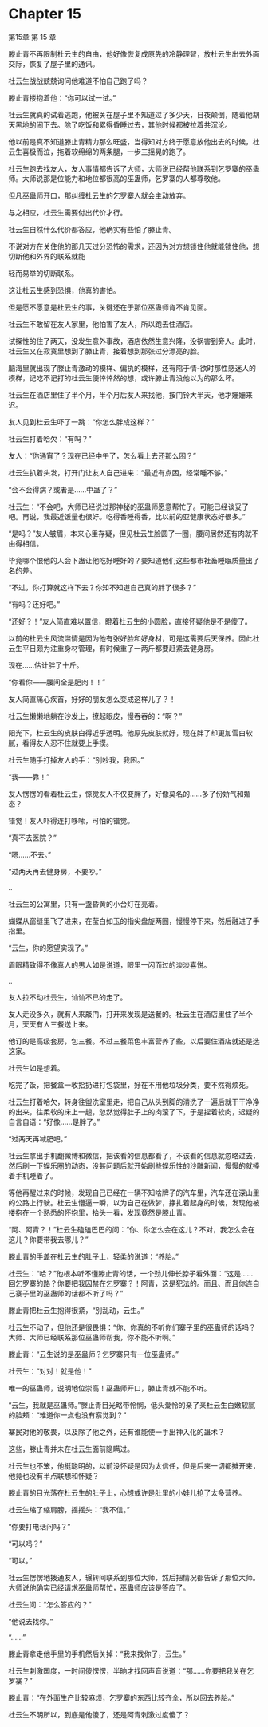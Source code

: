 # Chapter 15

第15章 第 15 章

滕止青不再限制杜云生的自由，他好像恢复成原先的冷静理智，放杜云生出去外面交际，恢复了屋子里的通讯。

杜云生战战兢兢询问他难道不怕自己跑了吗？

滕止青搂抱着他：“你可以试一试。”

杜云生就真的试着逃跑，他被关在屋子里不知道过了多少天，日夜颠倒，随着他胡天黑地的闹下去。除了吃饭和累得昏睡过去，其他时候都被拉着共沉沦。

他以前是真不知道滕止青精力那么旺盛，当得知对方终于愿意放他出去的时候，杜云生喜极而泣，拖着软绵绵的两条腿，一步三摇晃的跑了。

杜云生跑去找友人，友人事情都告诉了大师，大师说已经帮他联系到乞罗寨的巫蛊师。大师说那是位能力和地位都很高的巫蛊师，乞罗寨的人都尊敬他。

但凡巫蛊师开口，那纠缠杜云生的乞罗寨人就会主动放弃。

与之相应，杜云生需要付出代价才行。

杜云生自然什么代价都答应，他确实有些怕了滕止青。

不说对方在关住他的那几天过分恐怖的需求，还因为对方想锁住他就能锁住他，想切断他和外界的联系就能

轻而易举的切断联系。

这让杜云生感到恐惧，他真的害怕。

但是愿不愿意是杜云生的事，关键还在于那位巫蛊师肯不肯见面。

杜云生不敢留在友人家里，他怕害了友人，所以跑去住酒店。

试探性的住了两天，没发生意外事故，酒店依然生意兴隆，没祸害到旁人。此时，杜云生又在寂寞里想到了滕止青，接着想到那张过分漂亮的脸。

脑海里就出现了滕止青激动的模样、偏执的模样，还有陷于情-欲时那性感迷人的模样，记吃不记打的杜云生便悻悻然的想，或许滕止青没他以为的那么坏。

杜云生在酒店里住了半个月，半个月后友人来找他，按门铃大半天，他才姗姗来迟。

友人见到杜云生吓了一跳：“你怎么胖成这样？”

杜云生打着哈欠：“有吗？”

友人：“你通宵了？现在已经中午了，怎么看上去还那么困？”

杜云生扒着头发，打开门让友人自己进来：“最近有点困，经常睡不够。”

“会不会得病？或者是……中蛊了？”

杜云生：“不会吧，大师已经说过那神秘的巫蛊师愿意帮忙了。可能已经谈妥了吧。再说，我最近饭量也很好。吃得香睡得香，比以前的亚健康状态好很多。”

“是吗？”友人皱眉，本来心里存疑，但见杜云生脸圆了一圈，腰间居然还有肉就不由得相信。

毕竟哪个恨他的人会下蛊让他吃好睡好的？要知道他们这些都市社畜睡眠质量出了名的差。

“不过，你打算就这样下去？你知不知道自己真的胖了很多？”

“有吗？还好吧。”

“还好？！”友人简直难以置信，瞪着杜云生的小圆脸，直接怀疑他是不是傻了。

以前的杜云生风流滥情是因为他有张好脸和好身材，可是这需要后天保养。因此杜云生平日颇为注重身材管理，有时候重了一两斤都要赶紧去健身房。

现在……估计胖了十斤。

“你看你——腰间全是肥肉！！”

友人简直痛心疾首，好好的朋友怎么变成这样儿了？！

杜云生懒懒地躺在沙发上，撩起眼皮，慢吞吞的：“啊？”

阳光下，杜云生的皮肤白得近乎透明。他原先皮肤就好，现在胖了却更加雪白软腻，看得友人忍不住就要上手摸。

杜云生随手打掉友人的手：“别吵我，我困。”

“我——靠！”

友人愣愣的看着杜云生，惊觉友人不仅变胖了，好像莫名的……多了份娇气和媚态？

错觉！友人吓得连打哆嗦，可怕的错觉。

“真不去医院？”

“嗯……不去。”

“过两天再去健身房，不要吵。”

..

杜云生的公寓里，只有一盏昏黄的小台灯在亮着。

蝴蝶从窗缝里飞了进来，在莹白如玉的指尖盘旋两圈，慢慢停下来，然后融进了手指里。

“云生，你的愿望实现了。”

眉眼精致得不像真人的男人如是说道，眼里一闪而过的淡淡喜悦。

..

友人拉不动杜云生，讪讪不已的走了。

友人走没多久，就有人来敲门，打开来发现是送餐的。杜云生在酒店里住了半个月，天天有人三餐送上来。

他订的是高级套房，包三餐。不过三餐菜色丰富营养了些，以后要住酒店就还是选这家。

杜云生如是想着。

吃完了饭，把餐盒一收拾扔进打包袋里，好在不用他垃圾分类，要不然得烦死。

杜云生打着哈欠，转身往盥洗室里走，把自己从头到脚的清洗了一遍后就干干净净的出来，往柔软的床上一趟，忽然觉得肚子上的肉滚了下，于是捏着软肉，迟疑的自言自语：“好像……是胖了。”

“过两天再减肥吧。”

杜云生拿出手机翻微博和微信，把该看的信息都看了，不该看的信息就忽略过去，然后刷一下娱乐圈的动态，没甚问题后就开始刷些娱乐性的沙雕新闻，慢慢的就捧着手机睡着了。

等他再醒过来的时候，发现自己已经在一辆不知啥牌子的汽车里，汽车还在深山里的公路上行驶。杜云生懵逼一瞬，以为自己在做梦，挣扎着起身的时候，发现他被搂抱在一个熟悉的怀抱里，抬头一看，发现竟然是滕止青。

“阿、阿青？！”杜云生磕磕巴巴的问：“你、你怎么会在这儿？不对，我怎么会在这儿？你要带我去哪儿？”

滕止青的手盖在杜云生的肚子上，轻柔的说道：“养胎。”

杜云生：“哈？”他根本听不懂滕止青的话，一个劲儿伸长脖子看外面：“这是……回乞罗寨的路？你要把我囚禁在乞罗寨？！阿青，这是犯法的。而且、而且你连自己寨子里的巫蛊师的话都不听了吗？”

滕止青把杜云生抱得很紧，“别乱动，云生。”

杜云生不动了，但他还是很畏惧：“你、你真的不听你们寨子里的巫蛊师的话吗？大师、大师已经联系那位巫蛊师帮我，你不能不听啊。”

滕止青：“云生说的是巫蛊师？乞罗寨只有一位巫蛊师。”

杜云生：“对对！就是他！”

唯一的巫蛊师，说明地位崇高！巫蛊师开口，滕止青就不能不听。

“云生，我就是巫蛊师。”滕止青目光略带怜悯，低头爱怜的亲了亲杜云生白嫩软腻的脸颊：“难道你一点也没有察觉到？”

寨民对他的敬畏，以及除了他之外，还有谁能使一手出神入化的蛊术？

这些，滕止青并未在杜云生面前隐瞒过。

杜云生也不笨，他挺聪明的，以前没怀疑是因为太信任，但是后来一切都摊开来，他竟也没有半点联想和怀疑？

滕止青的目光落在杜云生的肚子上，心想或许是肚里的小娃儿抢了太多营养。

杜云生缩了缩肩膀，摇摇头：“我不信。”

“你要打电话问吗？”

“可以吗？”

“可以。”

杜云生愣愣地拨通友人，辗转间联系到那位大师，然后把情况都告诉了那位大师。大师说他确实已经请求巫蛊师帮忙，巫蛊师应该是答应了。

杜云生问：“怎么答应的？”

“他说去找你。”

“……”

滕止青拿走他手里的手机然后关掉：“我来找你了，云生。”

杜云生刺激国度，一时间傻愣愣，半晌才找回声音说道：“那……你要把我关在乞罗寨？”

滕止青：“在外面生产比较麻烦，乞罗寨的东西比较齐全，所以回去养胎。”

杜云生不明所以，到底是他傻了，还是阿青刺激过度傻了？


